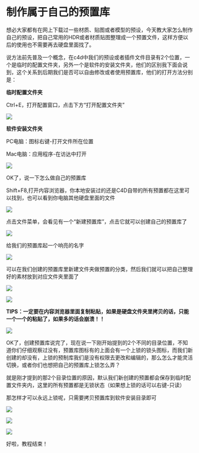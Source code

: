 # 制作属于自己的预置库

想必大家都有在网上下载过一些材质、贴图或者模型的预设，今天教大家怎么制作自己的预设，把自己常用的HDR或者材质贴图整理成一个预置文件，这样方便以后的使用也不需要再去硬盘里面找了。

说方法前先普及一个概念，在c4d中我们的预设或者插件文件目录有2个位置，一个是临时的配置文件夹，另外一个是软件的安装文件夹，他们的区别我下面会说到，这个关系到后期我们是否可以自由修改或者使用预置库，他们的打开方法分别是：

**临时配置文件夹**

Ctrl+E，打开配置窗口，点击下方“打开配置文件夹”

![](https://qhdtc.oss-cn-chengdu.aliyuncs.com/obsidian/3deba118f357530766eeabe596528588d5bfc2e8.jpg@1118w_1012h.webp)

**软件安装文件夹**

PC电脑：图标右键-打开文件所在位置

Mac电脑：应用程序-在访达中打开

![](https://qhdtc.oss-cn-chengdu.aliyuncs.com/obsidian/2db62236d825dd8caebe69180ec5b41157b49ee2.jpg@1280w_606h.webp)

OK了，说一下怎么做自己的预置库

Shift+F8,打开内容浏览器，你本地安装过的还是C4D自带的所有预置都在这里可以找到，也可以看到你电脑其他硬盘里面的文件

![](https://qhdtc.oss-cn-chengdu.aliyuncs.com/obsidian/3222e9c097aa28e629a373ef38844e0f2b94b3de.jpg@1192w_982h.webp)

点击文件菜单，会看见有一个“新建预置库”，点击它就可以创建自己的预置库了

![](https://qhdtc.oss-cn-chengdu.aliyuncs.com/obsidian/1db6cb84b0d509e7b5c69cc6619ff0bf5957b9ec.jpg@970w_764h.webp)

给我们的预置库起一个响亮的名字

![](https://qhdtc.oss-cn-chengdu.aliyuncs.com/obsidian/8d5c9774c19686f22af780375b5c44191080dd8f.jpg@1086w_820h.webp)

可以在我们创建的预置库里新建文件夹做预置的分类，然后我们就可以把自己整理好的素材放到对应文件夹里面了

![](https://qhdtc.oss-cn-chengdu.aliyuncs.com/obsidian/83b57d162c43b2bdd28c160e52562d5ec7bfb634.jpg@1018w_672h.webp)

![](https://qhdtc.oss-cn-chengdu.aliyuncs.com/obsidian/2687e78774ee7c7969efb5d0533a0ec1c2acda4c.jpg@1040w_580h.webp)

**TIPS：一定要在内容浏览器里面复制粘贴，如果是硬盘文件夹里拷贝的话，只能一个一个的粘贴了，如果多的话会崩溃！！**

![](https://qhdtc.oss-cn-chengdu.aliyuncs.com/obsidian/53bc2bbb9bbfbfe4ec559b8a301c7025c50790de.jpg@822w_716h.webp)

OK了，创建预置库说完了，现在说一下刚开始提到的2个不同的目录位置，不知道你们仔细观察过没有，预置库图标有的上面会有一个上锁的锁头图标，而我们新创建的却没有，上锁的预制库我们是没有权限去更改和编辑的，那么怎么才能灵活切换，或者你们也想把自己的预置库上锁怎么弄？

就是刚才提到的那2个目录位置的原因，默认我们新创建的预置都会保存到临时配置文件夹内，这里的所有预置都是无锁状态（如果想上锁的话可以右键-只读）

那怎样才可以永远上锁呢，只需要拷贝预置库到软件安装目录即可

![](https://qhdtc.oss-cn-chengdu.aliyuncs.com/obsidian/4fd2477d7abd879be51c150c69829ec0e0c9ca2f.jpg@650w_822h.webp)

![](https://qhdtc.oss-cn-chengdu.aliyuncs.com/obsidian/f0419a9e02f5bb888c32c05a02887e7ede7f59ac.jpg@1116w_642h.webp)

![](https://qhdtc.oss-cn-chengdu.aliyuncs.com/obsidian/779c4d6bf5ab404d946ea904203c99b29bcaeab0.jpg@1084w_864h.webp)

好啦，教程结束！
